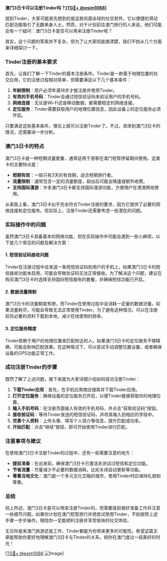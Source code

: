 **澳门3日卡可以注册Tinder吗？[[TG💪+ @esim1088](https://t.me/s/esim1088)]**

提到Tinder，大家可能首先想到的是这款风靡全球的社交软件，它以便捷的滑动匹配功能吸引了无数单身人士。然而，对于计划前往澳门旅行的人来说，他们可能会有一个疑问：澳门3日卡是否可以用来注册Tinder呢？

其实，这个问题的答案并不复杂，但为了让大家彻底搞清楚，我们不妨从几个方面来详细探讨一下。

### Tinder注册的基本要求

首先，让我们了解一下Tinder的基本注册条件。Tinder是一款基于地理位置的社交应用，它的注册过程相对简单，但需要满足以下几个基本条件：

1. **年龄限制**：用户必须年满18岁才能注册并使用Tinder。
2. **有效的手机号码**：Tinder会通过短信验证码来验证用户的手机号码。
3. **网络连接**：无论是Wi-Fi还是移动数据，都需要稳定的网络连接。
4. **定位服务**：Tinder需要获取用户的地理位置信息，因此设备上的定位服务必须开启。

只要满足这些基本条件，理论上就可以注册Tinder了。不过，具体到澳门3日卡的情况，还需要进一步分析。

### 澳门3日卡的特点

澳门3日卡是一种短期流量套餐，通常适用于游客在澳门短暂停留期间使用。这类卡的主要特点是：

- **短期有效**：一般只有3天的有效期，适合短期旅行者。
- **流量限制**：通常包含一定的流量额度，超出后可能会降速或额外收费。
- **支持国际漫游**：许多澳门3日卡都支持国际漫游功能，方便用户在港澳两地使用。

从表面上看，澳门3日卡似乎完全符合Tinder注册的要求，因为它提供了必要的网络连接和定位服务。但实际上，注册Tinder还需要考虑一些潜在的问题。

### 实际操作中的问题

虽然澳门3日卡具备基本的网络功能，但在实际操作中可能会遇到一些小麻烦。以下是几个常见的问题及解决方案：

#### 1. 短信验证码接收问题

Tinder在注册过程中会发送一条短信验证码到用户的手机上。如果澳门3日卡的短信接收功能未启用，可能会导致验证码无法正常接收。为了解决这个问题，建议在购买澳门3日卡时选择支持国际短信服务的套餐，并确保短信功能已开启。

#### 2. 数据流量限制

澳门3日卡的流量额度有限，而Tinder在使用过程中会消耗一定量的数据流量。如果流量耗尽，可能会导致无法正常使用Tinder。为了避免这种情况，可以在注册前将必要的资料下载到本地，减少在线使用的频率。

#### 3. 定位服务精度

Tinder依赖于用户的地理位置来匹配附近的人。如果澳门3日卡的定位服务不够精确，可能会影响匹配效果。在这种情况下，可以尝试手动调整位置设置，或者确保设备的GPS功能正常工作。

### 成功注册Tinder的步骤

既然了解了上述问题，接下来就为大家详细介绍如何成功注册Tinder：

1. **下载Tinder应用**：首先，在手机应用商店搜索并下载Tinder应用。
2. **打开定位服务**：确保设备的定位服务已开启，以便Tinder能够获取你的地理位置。
3. **输入手机号码**：在注册页面输入有效的手机号码，并点击“获取验证码”按钮。
4. **接收验证码**：等待Tinder发送的短信验证码，并将其输入到相应的字段中。
5. **完善个人资料**：上传头像、填写个人简介等信息，提升匹配成功率。
6. **开始匹配**：点击“继续”按钮，即可开始使用Tinder进行匹配。

### 注意事项与建议

在使用澳门3日卡注册Tinder的过程中，还有一些需要注意的地方：

- **提前准备**：在出发前，确保澳门3日卡已激活并测试过短信和定位功能。
- **节省流量**：尽量减少不必要的数据消耗，比如关闭自动更新等功能。
- **尊重当地文化**：澳门是一个多元文化交融的城市，使用Tinder时应保持礼貌和尊重。

### 总结

综上所述，澳门3日卡是可以用来注册Tinder的，但需要提前做好准备工作并注意一些细节问题。如果你计划在澳门短暂旅行并想尝试使用Tinder，不妨按照上述步骤一步步操作，相信你一定能顺利注册并享受愉快的社交体验。

无论你是来澳门旅游还是工作，Tinder都能为你带来更多的可能性。希望这篇文章能帮助你更好地理解澳门3日卡与Tinder的关系，祝你在澳门度过一段美好的时光！

[[TG💪+ @esim1088](https://t.me/s/esim1088) ![Image](https://i.postimg.cc/4NQfJmqS/Snipaste-2025-05-13-00-14-12.png)]